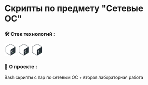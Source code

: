 # Скрипты по предмету "Сетевые ОС"

<h3 align="left">🛠 Стек технологий :</h3>
<a href="https://github.com/search?q=user%3Ahud0shnik&type=repositories" target="_blank">
<img src="https://raw.githubusercontent.com/devicons/devicon/master/icons/bash/bash-original.svg" alt="VS code" width="40" height="40"/></a>
<a href="https://github.com/search?q=user%3Ahud0shnik&type=repositories" target="_blank">
<img src="https://raw.githubusercontent.com/devicons/devicon/master/icons/bash/bash-original.svg" alt="VS code" width="40" height="40"/></a>
<a href="https://github.com/search?q=user%3Ahud0shnik&type=repositories" target="_blank">
<img src="https://raw.githubusercontent.com/devicons/devicon/master/icons/bash/bash-original.svg" alt="VS code" width="40" height="40"/></a>



<h3 align="left">📔 О проекте :</h3>
Bash cкрипты с пар по сетевым ОС + вторая лабораторная работа

